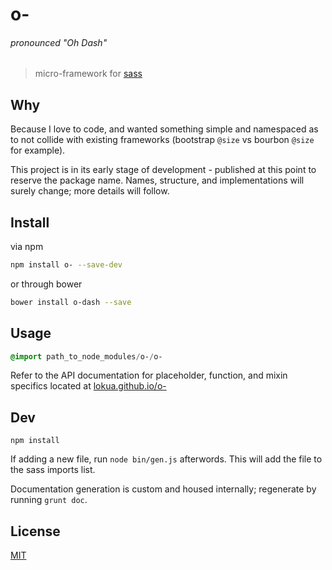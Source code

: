 # o-

###### pronounced "Oh Dash"

> micro-framework for [sass][0]

## Why

Because I love to code, and wanted something simple and namespaced as to not collide with
existing frameworks (bootstrap `@size` vs bourbon `@size` for example).

This project is in its early stage of development - published at this point
to reserve the package name. Names, structure, and implementations will surely change; more details will follow.

## Install

via npm
```bash
npm install o- --save-dev
```
or through bower
```bash
bower install o-dash --save
```

## Usage

```sass
@import path_to_node_modules/o-/o-
```

Refer to the API documentation for placeholder,
function, and mixin specifics located at [lokua.github.io/o-][2]

## Dev

`npm install`

If adding a new file, run `node bin/gen.js` afterwords. This will add
the file to the sass imports list.

Documentation generation is custom and housed internally; regenerate by 
running `grunt doc`.

## License
[MIT][1]

[0]: http://sass-lang.com
[1]: http://lokua.net/license-mit.html
[2]: http://lokua.github.io/o-
